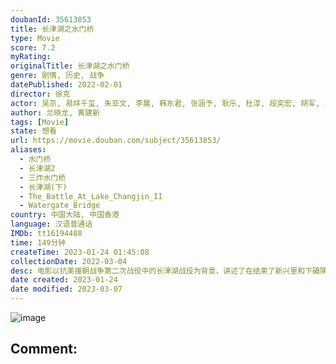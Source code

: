 ```yaml
---
doubanId: 35613853
title: 长津湖之水门桥
type: Movie
score: 7.2
myRating: 
originalTitle: 长津湖之水门桥
genre: 剧情, 历史, 战争
datePublished: 2022-02-01
director: 徐克
actor: 吴京, 易烊千玺, 朱亚文, 李晨, 韩东君, 张涵予, 耿乐, 杜淳, 段奕宏, 胡军, 王丽坤, 杨一威, 李卓扬, 何跃飞, 唐志强, 刘治威, 庄小龙, 辛玉波, 张跃, 许明虎, 王宁, 王振威, 陈泽轩, 李小锋, 詹姆斯·菲尔伯德, 约翰·克鲁兹, 史磊, 胡学良, undefined, 黄晓航, 曹敖日格勒, 章小磊, 宋玉臣, 张志坤, 爱琳, 基里洛·舒尔加, 本·奥伦斯坦, 马蒂亚斯·洛里里, 黎艾蒙
author: 兰晓龙, 黄建新
tags: [Movie]
state: 想看
url: https://movie.douban.com/subject/35613853/
aliases:
  - 水门桥
  - 长津湖2
  - 三炸水门桥
  - 长津湖(下)
  - The_Battle_At_Lake_Changjin_II
  - Watergate_Bridge
country: 中国大陆, 中国香港
language: 汉语普通话
IMDb: tt16194408
time: 149分钟
createTime: 2023-01-24 01:45:08
collectionDate: 2022-03-04
desc: 电影以抗美援朝战争第二次战役中的长津湖战役为背景，讲述了在结束了新兴里和下碣隅里的战斗之后，七连战士们又接到了更艰巨的任务……
date created: 2023-01-24
date modified: 2023-03-07
---
```


![image](p2846021991.jpg)

Comment:
---
